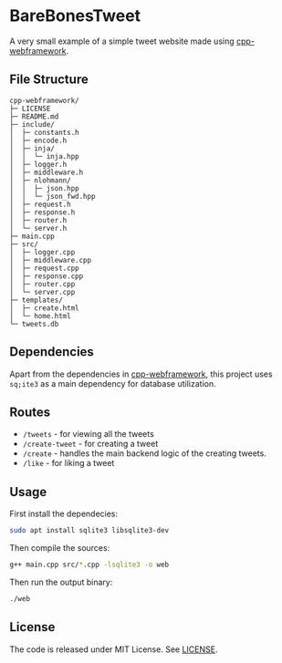 # BareBonesTweet
A very small example of a simple tweet website made using [cpp-webframework](https://github.com/Entity069/cpp-webframework).


## File Structure

```
cpp-webframework/
├─ LICENSE
├─ README.md
├─ include/
│  ├─ constants.h
│  ├─ encode.h
│  ├─ inja/
│  │  └─ inja.hpp
│  ├─ logger.h
│  ├─ middleware.h
│  ├─ nlohmann/
│  │  ├─ json.hpp
│  │  └─ json_fwd.hpp
│  ├─ request.h
│  ├─ response.h
│  ├─ router.h
│  └─ server.h
├─ main.cpp
├─ src/
│  ├─ logger.cpp
│  ├─ middleware.cpp
│  ├─ request.cpp
│  ├─ response.cpp
│  ├─ router.cpp
│  └─ server.cpp
├─ templates/
│  ├─ create.html
│  └─ home.html
└─ tweets.db
```

## Dependencies
Apart from the dependencies in [cpp-webframework](https://github.com/Entity069/cpp-webframework), this project uses `sq;ite3` as a main dependency for database utilization.

## Routes
- `/tweets` - for viewing all the tweets
- `/create-tweet` - for creating a tweet
- `/create` - handles the main backend logic of the creating tweets.
- `/like` - for liking a tweet

## Usage

First install the dependecies:
```bash
sudo apt install sqlite3 libsqlite3-dev
```

Then compile the sources:
```bash
g++ main.cpp src/*.cpp -lsqlite3 -o web
```

Then run the output binary:
```bash
./web
```

## License
The code is released under MIT License. See [LICENSE](./LICENSE).